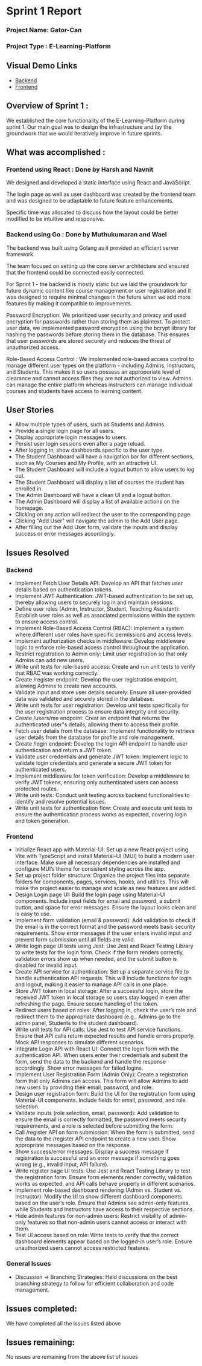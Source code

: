# Sprint 1 Report

### Project Name: Gator-Can 

### Project Type : E-Learning-Platform

## Visual Demo Links
- [Backend](https://drive.google.com/file/d/1ctCNhc-GnYmWBDm2PjkkkPQuvS9cav4M/view?usp=sharing)
- [Frontend](https://drive.google.com/file/d/1oA1x6nKK5xaCnk7OiqgrPVOJlzpUx9mM/view?usp=sharing)

## Overview of Sprint 1 :

We established the core functionality of the E-Learning-Platform during sprint 1. Our main goal was to design the infrastructure and lay the groundwork that we would iteratively improve in future sprints.

## What was accomplished :

### Frontend using React : Done by Harsh and Navnit
We designed and developed a static interface using React and JavaScript.

The login page as well as user dashboard was created by the frontend team and was designed to be adaptable to future feature enhancements.

Specific time was allocated to discuss how the layout could be better modified to be intuitive and responsive.

### Backend using Go : Done by Muthukumaran and Wael
The backend was built using Golang as it provided an efficient server framework. 

The team focused on setting up the core server architecture and ensured that the frontend could be connected easily connected.

For Sprint 1 - the backend is mostly static but we laid the groundwork for future dynamic content like course management or user registration and it was designed to require minimal changes in the future when we add more features by making it compatible to improvements.

Password Encryption:
We prioritized user security and privacy and used encryption for passwords rather than storing them as plaintext.
To protect user data, we implemented password encryption using the bcrypt library for hashing the passwords before storing them in the database. 
This ensures that user passwords are stored securely and reduces the threat of unauthorized access.

Role-Based Access Control :
We implemented role-based access control to manage different user types on the platform - including Admins, Instructors, and Students.
This makes it so users possess an approporiate level of clearance and cannot access files they are not authorized to view.
Admins can manage the entire platform whereas instructors can manage individual courses and students have access to learning content.

## User Stories

- Allow multiple types of users, such as Students and Admins.
- Provide a single login page for all users.
- Display appropriate login messages to users.
- Persist user login sessions even after a page reload.
- After logging in, show dashboards specific to the user type.
- The Student Dashboard will have a navigation bar for different sections, such as My Courses and My Profile, with an attractive UI.
- The Student Dashboard will include a logout button to allow users to log out.
- The Student Dashboard will display a list of courses the student has enrolled in.
- The Admin Dashboard will have a clean UI and a logout button.
- The Admin Dashboard will display a list of available actions on the homepage.
- Clicking on any action will redirect the user to the corresponding page.
- Clicking "Add User" will navigate the admin to the Add User page.
- After filling out the Add User form, validate the inputs and display success or error messages accordingly.

## Issues Resolved

### Backend

- Implement Fetch User Details API: Develop an API that fetches user details based on authentication tokens.
- Implement JWT Authentication: JWT-based authentication to be set up, thereby allowing users to securely log in and maintain sessions.
- Define user roles (Admin, Instructor, Student, Teaching Assistant): Establish user roles as well as associated permissions within the system to ensure access control.
- Implement Role-Based Access Control (RBAC): Implement a system where different user roles have specific permissions and access levels.
- Implement authorization checks in middleware: Develop middleware logic to enforce role-based access control throughout the application.
- Restrict registration to Admin only: Limit user registration so that only Admins can add new users.
- Write unit tests for role-based access: Create and run unit tests to verify that RBAC was working correctly.
- Create /register endpoint: Develop the user registration endpoint, allowing Admins to create new accounts.
- Validate input and store user details securely: Ensure all user-provided data was validated and securely stored in the database.
- Write unit tests for user registration: Develop unit tests specifically for the user registration process to ensure data integrity and security.
- Create /users/me endpoint: Creat an endpoint that returns the authenticated user"s details, allowing them to access their profile.
- Fetch user details from the database: Implement functionality to retrieve user details from the database for profile and role management.
- Create /login endpoint: Develop the login API endpoint to handle user authentication and return a JWT token.
- Validate user credentials and generate JWT token: Implement logic to validate login credentials and generate a secure JWT token for authenticated users.
- Implement middleware for token verification: Develop a middleware to verify JWT tokens, ensuring only authenticated users can access protected routes.
- Write unit tests: Conduct unit testing across backend functionalities to identify and resolve potential issues.
- Write unit tests for authentication flow: Create and execute unit tests to ensure the authentication process works as expected, covering login and token generation.

### Frontend

- Initialize React app with Material-UI: Set up a new React project using Vite with TypeScript and install Material-UI (MUI) to build a modern user interface. Make sure all necessary dependencies are installed and configure MUI’s theme for consistent styling across the app.
- Set up project folder structure: Organize the project files into separate folders for components, pages, services, hooks, and utilities. This will make the project easier to manage and scale as new features are added.
- Design Login page UI: Build the login page using Material-UI components. Include input fields for email and password, a submit button, and space for error messages. Ensure the layout looks clean and is easy to use.
- Implement form validation (email & password): Add validation to check if the email is in the correct format and the password meets basic security requirements. Show error messages if the user enters invalid input and prevent form submission until all fields are valid.
- Write login page UI tests using Jest: Use Jest and React Testing Library to write tests for the login form. Check if the form renders correctly, validation errors show up when needed, and the submit button is disabled for invalid input.
- Create API service for authentication: Set up a separate service file to handle authentication API requests. This will include functions for login and logout, making it easier to manage API calls in one place.
- Store JWT token in local storage: After a successful login, store the received JWT token in local storage so users stay logged in even after refreshing the page. Ensure secure handling of the token.
- Redirect users based on roles: After logging in, check the user’s role and redirect them to the appropriate dashboard (e.g., Admins go to the admin panel, Students to the student dashboard).
- Write unit tests for API calls: Use Jest to test API service functions. Ensure that API calls return expected results and handle errors properly. Mock API responses to simulate different scenarios.
- Integrate Login API with React UI: Connect the login form with the authentication API. When users enter their credentials and submit the form, send the data to the backend and handle the response accordingly. Show error messages for failed logins.
- Implement User Registration Form (Admin Only): Create a registration form that only Admins can access. This form will allow Admins to add new users by providing their email, password, and role.
- Design user registration form: Build the UI for the registration form using Material-UI components. Include fields for email, password, and role selection.
- Validate inputs (role selection, email, password): Add validation to ensure the email is correctly formatted, the password meets security requirements, and a role is selected before submitting the form.
- Call /register API on form submission: When the form is submitted, send the data to the /register API endpoint to create a new user. Show appropriate messages based on the response.
- Show success/error messages: Display a success message if registration is successful and an error message if something goes wrong (e.g., invalid input, API failure).
- Write register page UI tests: Use Jest and React Testing Library to test the registration form. Ensure form elements render correctly, validation works as expected, and API calls behave properly in different scenarios.
- Implement role-based dashboard rendering (Admin vs. Student vs. Instructor): Modify the UI to show different dashboard components based on the user’s role. Ensure that Admins see admin-only features, while Students and Instructors have access to their respective sections.
- Hide admin features for non-admin users: Restrict visibility of admin-only features so that non-admin users cannot access or interact with them.
- Test UI access based on role: Write tests to verify that the correct dashboard elements appear based on the logged-in user’s role. Ensure unauthorized users cannot access restricted features.

### General Issues

- Discussion -> Branching Strategies: Held discussions on the best branching strategy to follow for efficient collaboration and code management.

## Issues completed:

We have completed all the issues listed above

## Issues remaining:

No issues are remaining from the above list of issues
